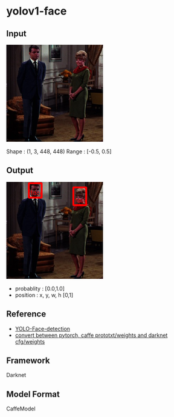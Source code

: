# yolov1-face

## Input

![Input](couple.jpg)

Shape : (1, 3, 448, 448)
Range : [-0.5, 0.5]

## Output

![Output](output.png)

- probablity : [0.0,1.0]
- position : x, y, w, h [0,1]


## Reference

- [YOLO-Face-detection](https://github.com/dannyblueliu/YOLO-Face-detection)
- [convert between pytorch, caffe prototxt/weights and darknet cfg/weights](https://github.com/marvis/pytorch-caffe-darknet-convert)

## Framework

Darknet

## Model Format

CaffeModel
